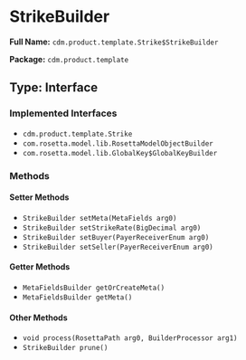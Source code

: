 # StrikeBuilder

**Full Name:** `cdm.product.template.Strike$StrikeBuilder`

**Package:** `cdm.product.template`

## Type: Interface

### Implemented Interfaces

- `cdm.product.template.Strike`
- `com.rosetta.model.lib.RosettaModelObjectBuilder`
- `com.rosetta.model.lib.GlobalKey$GlobalKeyBuilder`

### Methods

#### Setter Methods

- `StrikeBuilder setMeta(MetaFields arg0)`
- `StrikeBuilder setStrikeRate(BigDecimal arg0)`
- `StrikeBuilder setBuyer(PayerReceiverEnum arg0)`
- `StrikeBuilder setSeller(PayerReceiverEnum arg0)`

#### Getter Methods

- `MetaFieldsBuilder getOrCreateMeta()`
- `MetaFieldsBuilder getMeta()`

#### Other Methods

- `void process(RosettaPath arg0, BuilderProcessor arg1)`
- `StrikeBuilder prune()`

